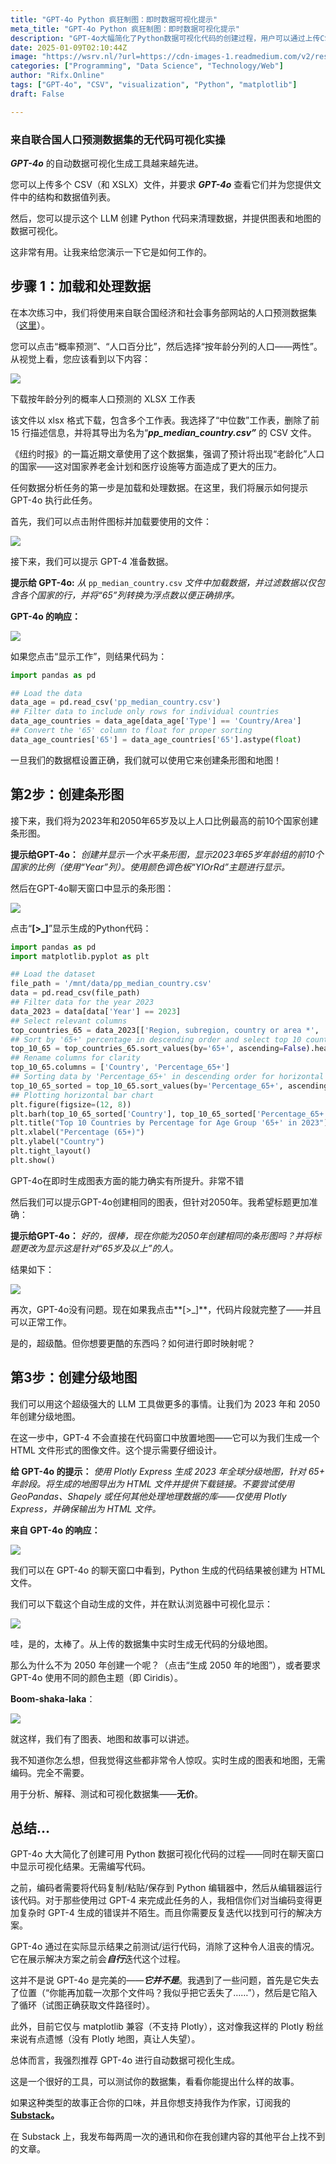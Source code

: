 ```yaml
---
title: "GPT-4o Python 疯狂制图：即时数据可视化提示"
meta_title: "GPT-4o Python 疯狂制图：即时数据可视化提示"
description: "GPT-4o大幅简化了Python数据可视化代码的创建过程，用户可以通过上传CSV文件并提示模型生成代码，轻松实现数据清理和可视化。示例中使用联合国人口预测数据集，展示了如何生成条形图和分级地图，且无需编码。尽管存在一些局限性，如对Plotly的支持不足，整体上，GPT-4o在自动数据可视化方面表现出色，适合用于分析和讲述数据故事。"
date: 2025-01-09T02:10:44Z
image: "https://wsrv.nl/?url=https://cdn-images-1.readmedium.com/v2/resize:fit:800/1*eeLfjLkhvFwBezRcURhNZw.png"
categories: ["Programming", "Data Science", "Technology/Web"]
author: "Rifx.Online"
tags: ["GPT-4o", "CSV", "visualization", "Python", "matplotlib"]
draft: False

---
```




### 来自联合国人口预测数据集的无代码可视化实操



***GPT\-4o*** 的自动数据可视化生成工具越来越先进。

您可以上传多个 CSV（和 XSLX）文件，并要求 ***GPT\-4o*** 查看它们并为您提供文件中的结构和数据值列表。

然后，您可以提示这个 LLM 创建 Python 代码来清理数据，并提供图表和地图的数据可视化。

这非常有用。让我来给您演示一下它是如何工作的。

## 步骤 1：加载和处理数据

在本次练习中，我们将使用来自联合国经济和社会事务部网站的人口预测数据集（[这里](https://population.un.org/wpp/downloads)）。

您可以点击“概率预测”、“人口百分比”，然后选择“按年龄分列的人口——两性”。从视觉上看，您应该看到以下内容：

![](https://wsrv.nl/?url=https://cdn-images-1.readmedium.com/v2/resize:fit:800/0*7OwUfoh3tPztVkZp.png)

下载按年龄分列的概率人口预测的 XLSX 工作表

该文件以 xlsx 格式下载，包含多个工作表。我选择了“中位数”工作表，删除了前 15 行描述信息，并将其导出为名为“***pp\_median\_country.csv”*** 的 CSV 文件。

《纽约时报》的一篇近期文章使用了这个数据集，强调了预计将出现“老龄化”人口的国家——这对国家养老金计划和医疗设施等方面造成了更大的压力。

任何数据分析任务的第一步是加载和处理数据。在这里，我们将展示如何提示 GPT-4o 执行此任务。

首先，我们可以点击附件图标并加载要使用的文件：

![](https://wsrv.nl/?url=https://cdn-images-1.readmedium.com/v2/resize:fit:800/0*JoxT06VOf0vVtjvo.png)

接下来，我们可以提示 GPT-4 准备数据。

**提示给 GPT-4o:** *从* `pp_median_country.csv` *文件中加载数据，并过滤数据以仅包含各个国家的行，并将“65”列转换为浮点数以便正确排序。*

**GPT-4o 的响应：**

![](https://wsrv.nl/?url=https://cdn-images-1.readmedium.com/v2/resize:fit:800/0*40rE3GRJe84YjGuk.png)

如果您点击“显示工作”，则结果代码为：

```python
import pandas as pd

## Load the data
data_age = pd.read_csv('pp_median_country.csv')
## Filter data to include only rows for individual countries
data_age_countries = data_age[data_age['Type'] == 'Country/Area']
## Convert the '65' column to float for proper sorting
data_age_countries['65'] = data_age_countries['65'].astype(float)
```
一旦我们的数据框设置正确，我们就可以使用它来创建条形图和地图！

## 第2步：创建条形图

接下来，我们将为2023年和2050年65岁及以上人口比例最高的前10个国家创建条形图。

**提示给GPT\-4o：** *创建并显示一个水平条形图，显示2023年65岁年龄组的前10个国家的比例（使用“Year”列）。使用颜色调色板“YlOrRd”主题进行显示。*

然后在GPT\-4o聊天窗口中显示的条形图：

![](https://wsrv.nl/?url=https://cdn-images-1.readmedium.com/v2/resize:fit:800/0*X8JABH2L92ShBxFY.png)

点击“**\[\>\_]**”显示生成的Python代码：


```python
import pandas as pd
import matplotlib.pyplot as plt

## Load the dataset
file_path = '/mnt/data/pp_median_country.csv'
data = pd.read_csv(file_path)
## Filter data for the year 2023
data_2023 = data[data['Year'] == 2023]
## Select relevant columns
top_countries_65 = data_2023[['Region, subregion, country or area *', '65+']].copy()
## Sort by '65+' percentage in descending order and select top 10 countries
top_10_65 = top_countries_65.sort_values(by='65+', ascending=False).head(10)
## Rename columns for clarity
top_10_65.columns = ['Country', 'Percentage_65+']
## Sorting data by 'Percentage_65+' in descending order for horizontal bar chart
top_10_65_sorted = top_10_65.sort_values(by='Percentage_65+', ascending=True)
## Plotting horizontal bar chart
plt.figure(figsize=(12, 8))
plt.barh(top_10_65_sorted['Country'], top_10_65_sorted['Percentage_65+'], color="#F46D43")  # Hex color from 'YlOrRd'
plt.title("Top 10 Countries by Percentage for Age Group '65+' in 2023")
plt.xlabel("Percentage (65+)")
plt.ylabel("Country")
plt.tight_layout()
plt.show()
```
GPT\-4o在即时生成图表方面的能力确实有所提升。非常不错

然后我们可以提示GPT\-4o创建相同的图表，但针对2050年。我希望标题更加准确：

**提示给GPT\-4o：** *好的，很棒，现在你能为2050年创建相同的条形图吗？并将标题更改为显示这是针对“65岁及以上”的人。*

结果如下：

![](https://wsrv.nl/?url=https://cdn-images-1.readmedium.com/v2/resize:fit:800/0*ej0hCc3XZLMzXEWZ.png)

再次，GPT\-4o没有问题。现在如果我点击**\[\>\_]**，代码片段就完整了——并且可以正常工作。

是的，超级酷。但你想要更酷的东西吗？如何进行即时映射呢？

## 第3步：创建分级地图

我们可以用这个超级强大的 LLM 工具做更多的事情。让我们为 2023 年和 2050 年创建分级地图。

在这一步中，GPT-4 不会直接在代码窗口中放置地图——它可以为我们生成一个 HTML 文件形式的图像文件。这个提示需要仔细设计。

**给 GPT-4o 的提示：** *使用 Plotly Express 生成 2023 年全球分级地图，针对 65+ 年龄段。将生成的地图导出为 HTML 文件并提供下载链接。不要尝试使用 GeoPandas、Shapely 或任何其他处理地理数据的库——仅使用 Plotly Express，并确保输出为 HTML 文件。*

**来自 GPT-4o 的响应：**

![](https://wsrv.nl/?url=https://cdn-images-1.readmedium.com/v2/resize:fit:800/0*EAtCgLslkgkZwamQ.png)

我们可以在 GPT-4o 的聊天窗口中看到，Python 生成的代码结果被创建为 HTML 文件。

我们可以下载这个自动生成的文件，并在默认浏览器中可视化显示：

![](https://wsrv.nl/?url=https://cdn-images-1.readmedium.com/v2/resize:fit:800/0*7suWtlnt97UQwcqT.png)

哇，是的，太棒了。从上传的数据集中实时生成无代码的分级地图。

那么为什么不为 2050 年创建一个呢？（点击“生成 2050 年的地图”），或者要求 GPT-4o 使用不同的颜色主题（即 Ciridis）。

**Boom-shaka-laka**：

![](https://wsrv.nl/?url=https://cdn-images-1.readmedium.com/v2/resize:fit:800/0*NENejjABimw6scc0.png)

就这样，我们有了图表、地图和故事可以讲述。

我不知道你怎么想，但我觉得这些都非常令人惊叹。实时生成的图表和地图，无需编码。完全不需要。

用于分析、解释、测试和可视化数据集——**无价**。

## 总结…

GPT\-4o 大大简化了创建可用 Python 数据可视化代码的过程——同时在聊天窗口中显示可视化结果。无需编写代码。

之前，编码者需要将代码复制/粘贴/保存到 Python 编辑器中，然后从编辑器运行该代码。对于那些使用过 GPT\-4 来完成此任务的人，我相信你们对当编码变得更加复杂时 GPT\-4 生成的错误并不陌生。而且你需要反复迭代以找到可行的解决方案。

GPT\-4o 通过在实际显示结果之前测试/运行代码，消除了这种令人沮丧的情况。它在展示解决方案之前会***自行***迭代这个过程。

这并不是说 GPT\-4o 是完美的——***它并不是***。我遇到了一些问题，首先是它失去了位置（“你能再加载一次那个文件吗？我似乎把它丢失了……”），然后是它陷入了循环（试图正确获取文件路径时）。

此外，目前它仅与 matplotlib 兼容（不支持 Plotly），这对像我这样的 Plotly 粉丝来说有点遗憾（没有 Plotly 地图，真让人失望）。

总体而言，我强烈推荐 GPT\-4o 进行自动数据可视化生成。

这是一个很好的工具，可以测试你的数据集，看看你能提出什么样的故事。

如果这种类型的故事正合你的口味，并且你想支持我作为作家，订阅我的 [**Substack**](https://johnloewen.substack.com/)**。**

在 Substack 上，我发布每两周一次的通讯和你在我创建内容的其他平台上找不到的文章。

